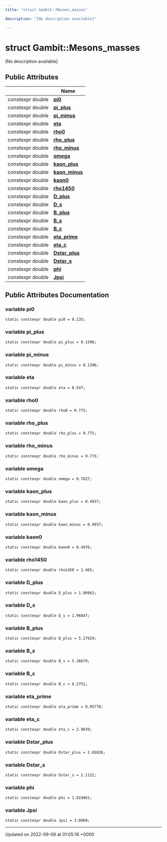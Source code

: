 ```yaml
---
title: "struct Gambit::Mesons_masses"

description: "[No description available]"

---
```


# struct Gambit::Mesons_masses



[No description available]

## Public Attributes

|                | Name           |
| -------------- | -------------- |
| constexpr double | **[pi0](/documentation/code/classes/structgambit_1_1mesons__masses/)**  |
| constexpr double | **[pi_plus](/documentation/code/classes/structgambit_1_1mesons__masses/)**  |
| constexpr double | **[pi_minus](/documentation/code/classes/structgambit_1_1mesons__masses/)**  |
| constexpr double | **[eta](/documentation/code/classes/structgambit_1_1mesons__masses/)**  |
| constexpr double | **[rho0](/documentation/code/classes/structgambit_1_1mesons__masses/)**  |
| constexpr double | **[rho_plus](/documentation/code/classes/structgambit_1_1mesons__masses/)**  |
| constexpr double | **[rho_minus](/documentation/code/classes/structgambit_1_1mesons__masses/)**  |
| constexpr double | **[omega](/documentation/code/classes/structgambit_1_1mesons__masses/)**  |
| constexpr double | **[kaon_plus](/documentation/code/classes/structgambit_1_1mesons__masses/)**  |
| constexpr double | **[kaon_minus](/documentation/code/classes/structgambit_1_1mesons__masses/)**  |
| constexpr double | **[kaon0](/documentation/code/classes/structgambit_1_1mesons__masses/)**  |
| constexpr double | **[rho1450](/documentation/code/classes/structgambit_1_1mesons__masses/)**  |
| constexpr double | **[D_plus](/documentation/code/classes/structgambit_1_1mesons__masses/)**  |
| constexpr double | **[D_s](/documentation/code/classes/structgambit_1_1mesons__masses/)**  |
| constexpr double | **[B_plus](/documentation/code/classes/structgambit_1_1mesons__masses/)**  |
| constexpr double | **[B_s](/documentation/code/classes/structgambit_1_1mesons__masses/)**  |
| constexpr double | **[B_c](/documentation/code/classes/structgambit_1_1mesons__masses/)**  |
| constexpr double | **[eta_prime](/documentation/code/classes/structgambit_1_1mesons__masses/)**  |
| constexpr double | **[eta_c](/documentation/code/classes/structgambit_1_1mesons__masses/)**  |
| constexpr double | **[Dstar_plus](/documentation/code/classes/structgambit_1_1mesons__masses/)**  |
| constexpr double | **[Dstar_s](/documentation/code/classes/structgambit_1_1mesons__masses/)**  |
| constexpr double | **[phi](/documentation/code/classes/structgambit_1_1mesons__masses/)**  |
| constexpr double | **[Jpsi](/documentation/code/classes/structgambit_1_1mesons__masses/)**  |

## Public Attributes Documentation

### variable pi0

```
static constexpr double pi0 = 0.135;
```


### variable pi_plus

```
static constexpr double pi_plus = 0.1396;
```


### variable pi_minus

```
static constexpr double pi_minus = 0.1396;
```


### variable eta

```
static constexpr double eta = 0.547;
```


### variable rho0

```
static constexpr double rho0 = 0.775;
```


### variable rho_plus

```
static constexpr double rho_plus = 0.775;
```


### variable rho_minus

```
static constexpr double rho_minus = 0.775;
```


### variable omega

```
static constexpr double omega = 0.7827;
```


### variable kaon_plus

```
static constexpr double kaon_plus = 0.4937;
```


### variable kaon_minus

```
static constexpr double kaon_minus = 0.4937;
```


### variable kaon0

```
static constexpr double kaon0 = 0.4976;
```


### variable rho1450

```
static constexpr double rho1450 = 1.465;
```


### variable D_plus

```
static constexpr double D_plus = 1.86962;
```


### variable D_s

```
static constexpr double D_s = 1.96847;
```


### variable B_plus

```
static constexpr double B_plus = 5.27929;
```


### variable B_s

```
static constexpr double B_s = 5.36679;
```


### variable B_c

```
static constexpr double B_c = 6.2751;
```


### variable eta_prime

```
static constexpr double eta_prime = 0.95778;
```


### variable eta_c

```
static constexpr double eta_c = 2.9839;
```


### variable Dstar_plus

```
static constexpr double Dstar_plus = 2.01026;
```


### variable Dstar_s

```
static constexpr double Dstar_s = 2.1122;
```


### variable phi

```
static constexpr double phi = 1.019461;
```


### variable Jpsi

```
static constexpr double Jpsi = 3.0969;
```


-------------------------------

Updated on 2022-09-08 at 01:05:16 +0000